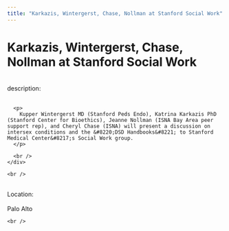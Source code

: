 ```yaml
---
title: "Karkazis, Wintergerst, Chase, Nollman at Stanford Social Work"
---
```


# Karkazis, Wintergerst, Chase, Nollman at Stanford Social Work

<div class="flexinode-body flexinode-2">
  <div class="flexinode-textarea-1">
    <div class="form-item">
      <br /> <label>description:</label><br /><br /> 
      
      <p>
        Kupper Wintergerst MD (Stanford Peds Endo), Katrina Karkazis PhD (Stanford Center for Bioethics), Jeanne Nollman (ISNA Bay Area peer support rep), and Cheryl Chase (ISNA) will present a discussion on intersex conditions and the &#8220;DSD Handbooks&#8221; to Stanford Medical Center&#8217;s Social Work group.
      </p>
      
      <br />
    </div>
    
    <br />
  </div>
  
  <div class="flexinode-textfield-2">
    <div class="form-item">
      <br /> <label>Location:</label><br /><br /> Palo Alto<br />
    </div>
    
    <br />
  </div>
</div>